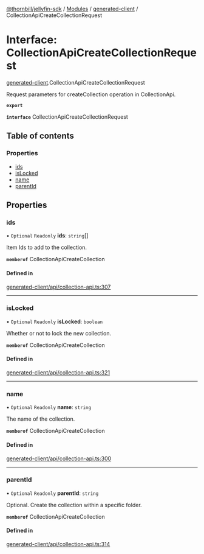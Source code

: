 [@thornbill/jellyfin-sdk](../README.md) / [Modules](../modules.md) / [generated-client](../modules/generated_client.md) / CollectionApiCreateCollectionRequest

# Interface: CollectionApiCreateCollectionRequest

[generated-client](../modules/generated_client.md).CollectionApiCreateCollectionRequest

Request parameters for createCollection operation in CollectionApi.

**`export`**

**`interface`** CollectionApiCreateCollectionRequest

## Table of contents

### Properties

- [ids](generated_client.CollectionApiCreateCollectionRequest.md#ids)
- [isLocked](generated_client.CollectionApiCreateCollectionRequest.md#islocked)
- [name](generated_client.CollectionApiCreateCollectionRequest.md#name)
- [parentId](generated_client.CollectionApiCreateCollectionRequest.md#parentid)

## Properties

### ids

• `Optional` `Readonly` **ids**: `string`[]

Item Ids to add to the collection.

**`memberof`** CollectionApiCreateCollection

#### Defined in

[generated-client/api/collection-api.ts:307](https://github.com/thornbill/jellyfin-sdk-typescript/blob/eb13db7/src/generated-client/api/collection-api.ts#L307)

___

### isLocked

• `Optional` `Readonly` **isLocked**: `boolean`

Whether or not to lock the new collection.

**`memberof`** CollectionApiCreateCollection

#### Defined in

[generated-client/api/collection-api.ts:321](https://github.com/thornbill/jellyfin-sdk-typescript/blob/eb13db7/src/generated-client/api/collection-api.ts#L321)

___

### name

• `Optional` `Readonly` **name**: `string`

The name of the collection.

**`memberof`** CollectionApiCreateCollection

#### Defined in

[generated-client/api/collection-api.ts:300](https://github.com/thornbill/jellyfin-sdk-typescript/blob/eb13db7/src/generated-client/api/collection-api.ts#L300)

___

### parentId

• `Optional` `Readonly` **parentId**: `string`

Optional. Create the collection within a specific folder.

**`memberof`** CollectionApiCreateCollection

#### Defined in

[generated-client/api/collection-api.ts:314](https://github.com/thornbill/jellyfin-sdk-typescript/blob/eb13db7/src/generated-client/api/collection-api.ts#L314)
